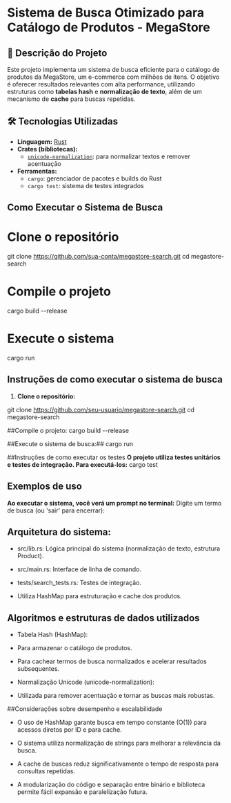 # Sistema de Busca Otimizado para Catálogo de Produtos - MegaStore

## 📘 Descrição do Projeto

Este projeto implementa um sistema de busca eficiente para o catálogo de produtos da MegaStore, um e-commerce com milhões de itens. O objetivo é oferecer resultados relevantes com alta performance, utilizando estruturas como **tabelas hash** e **normalização de texto**, além de um mecanismo de **cache** para buscas repetidas.

## 🛠 Tecnologias Utilizadas

- **Linguagem:** [Rust](https://www.rust-lang.org/)
- **Crates (bibliotecas):**
  - [`unicode-normalization`](https://docs.rs/unicode-normalization): para normalizar textos e remover acentuação
- **Ferramentas:**
  - `cargo`: gerenciador de pacotes e builds do Rust
  - `cargo test`: sistema de testes integrados

##  Como Executar o Sistema de Busca

# Clone o repositório
git clone https://github.com/sua-conta/megastore-search.git
cd megastore-search

# Compile o projeto
cargo build --release

# Execute o sistema
cargo run

##  Instruções de como executar o sistema de busca

1. **Clone o repositório:**


git clone https://github.com/seu-usuario/megastore-search.git
cd megastore-search


##Compile o projeto:
cargo build --release


##Execute o sistema de busca:##
cargo run


##Instruções de como executar os testes
**O projeto utiliza testes unitários e testes de integração. Para executá-los:**
cargo test


## Exemplos de uso
**Ao executar o sistema, você verá um prompt no terminal:**
Digite um termo de busca (ou 'sair' para encerrar):


## Arquitetura do sistema:

* src/lib.rs: Lógica principal do sistema (normalização de texto, estrutura Product).

* src/main.rs: Interface de linha de comando.

* tests/search_tests.rs: Testes de integração.

* Utiliza HashMap para estruturação e cache dos produtos.


## Algoritmos e estruturas de dados utilizados

* Tabela Hash (HashMap):

* Para armazenar o catálogo de produtos.

* Para cachear termos de busca normalizados e acelerar resultados subsequentes.

* Normalização Unicode (unicode-normalization):

* Utilizada para remover acentuação e tornar as buscas mais robustas.


##Considerações sobre desempenho e escalabilidade

* O uso de HashMap garante busca em tempo constante (O(1)) para acessos diretos por ID e para cache.

* O sistema utiliza normalização de strings para melhorar a relevância da busca.

* A cache de buscas reduz significativamente o tempo de resposta para consultas repetidas.

* A modularização do código e separação entre binário e biblioteca permite fácil expansão e paralelização futura.
